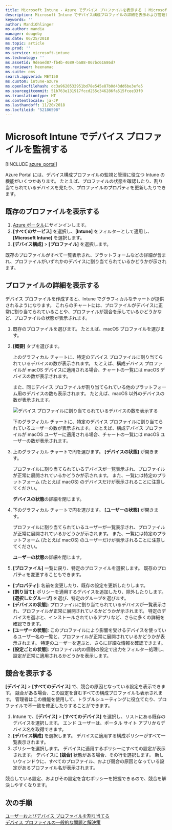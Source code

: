 ```yaml
---
title: Microsoft Intune - Azure でデバイス プロファイルを表示する | Microsoft Docs
description: Microsoft Intune でデバイス構成プロファイルの詳細を表示および管理し、プロファイルに割り当てられたデバイスの数のグラフィカルなチャートを表示し、プロファイルが割り当てられるか展開されているデバイスを表示します。 競合する設定があるプロファイルをトラブルシューティングすることもできます。
keywords: ''
author: MandiOhlinger
ms.author: mandia
manager: dougeby
ms.date: 06/25/2018
ms.topic: article
ms.prod: ''
ms.service: microsoft-intune
ms.technology: ''
ms.assetid: 9deaed87-fb4b-4689-ba88-067bc61686d7
ms.reviewer: heenamac
ms.suite: ems
search.appverid: MET150
ms.custom: intune-azure
ms.openlocfilehash: dc3a9620532951bd78e545e87b0d43dd6be3efe5
ms.sourcegitcommit: 51b763e131917fccd255c346286fa515fcee33f0
ms.translationtype: HT
ms.contentlocale: ja-JP
ms.lasthandoff: 11/20/2018
ms.locfileid: "52186598"
---
```

# <a name="monitor-device-profiles-in-microsoft-intune"></a>Microsoft Intune でデバイス プロファイルを監視する

[!INCLUDE [azure_portal](./includes/azure_portal.md)]

Azure Portal には、デバイス構成プロファイルの監視と管理に役立つ Intune の機能がいくつかあります。 たとえば、プロファイルの状態を確認したり、割り当てられているデバイスを見たり、プロファイルのプロパティを更新したりできます。

## <a name="view-existing-profiles"></a>既存のプロファイルを表示する

1. [Azure ポータル](https://portal.azure.com)にサインインします。
2. **[すべてのサービス]** を選択し、**[Intune]** をフィルターとして適用し、**[Microsoft Intune]** を選択します。
3. **[デバイス構成]** > **[プロファイル]** を選択します。

既存のプロファイルがすべて一覧表示され、プラットフォームなどの詳細が含まれ、プロファイルがいずれかのデバイスに割り当てられているかどうかが示されます。

## <a name="view-details-on-a-profile"></a>プロファイルの詳細を表示する

デバイス プロファイルを作成すると、Intune でグラフィカルなチャートが提供されるようになります。 これらのチャートには、プロファイルがデバイスに正常に割り当てられていることや、プロファイルが競合を示しているかどうかなど、プロファイルの状態が表示されます。

1. 既存のプロファイルを選びます。 たとえば、macOS プロファイルを選びます。
2. **[概要]** タブを選びます。

    上のグラフィカル チャートに、特定のデバイス プロファイルに割り当てられているデバイスの数が表示されます。 たとえば、構成デバイス プロファイルが macOS デバイスに適用される場合、チャートの一覧には macOS デバイスの数が表示されます。

    また、同じデバイス プロファイルが割り当てられている他のプラットフォーム用のデバイスの数も表示されます。 たとえば、macOS 以外のデバイスの数が表示されます。

    ![デバイス プロファイルに割り当てられているデバイスの数を表示する](./media/device-configuration-profile-graphical-chart.png)

    下のグラフィカル チャートに、特定のデバイス プロファイルに割り当てられているユーザーの数が表示されます。 たとえば、構成デバイス プロファイルが macOS ユーザーに適用される場合、チャートの一覧には macOS ユーザーの数が表示されます。

3. 上のグラフィカル チャートで円を選びます。 **[デバイスの状態]** が開きます。

    プロファイルに割り当てられているデバイスが一覧表示され、プロファイルが正常に展開されているかどうかが示されます。 また、一覧には特定のプラットフォーム (たとえば macOS) のデバイスだけが表示されることに注意してください。

    **デバイスの状態**の詳細を閉じます。

4. 下のグラフィカル チャートで円を選びます。 **[ユーザーの状態]** が開きます。 

    プロファイルに割り当てられているユーザーが一覧表示され、プロファイルが正常に展開されているかどうかが示されます。 また、一覧には特定のプラットフォーム (たとえば macOS) のユーザーだけが表示されることに注意してください。

    **ユーザーの状態**の詳細を閉じます。

5. **[プロファイル]** 一覧に戻り、特定のプロファイルを選択します。 既存のプロパティを変更することもできます。
  - **[プロパティ]**: 名前を変更したり、既存の設定を更新したりします。
  - **[割り当て]**: ポリシーを適用するデバイスを追加したり、除外したりします。 **[選択したグループ]** を選び、特定のグループを選びます。
  - **[デバイスの状態]**: プロファイルに割り当てられているデバイスが一覧表示され、プロファイルが正常に展開されているかどうかが示されます。 特定のデバイスを選ぶと、インストールされているアプリなど、さらに多くの詳細を確認できます。
  - **[ユーザーの状態]**: このプロファイルにより影響を受けるデバイスを使っているユーザー名の一覧と、プロファイルが正常に展開されているかどうかが表示されます。 特定のユーザーを選ぶと、さらに詳細な情報を確認できます。
  - **[設定ごとの状態]**: プロファイル内の個別の設定で出力をフィルター処理し、設定が正常に適用されるかどうかを表示します。

## <a name="view-conflicts"></a>競合を表示する

**[デバイス]** > **[すべてのデバイス]** で、競合の原因となっている設定を表示できます。 競合がある場合、この設定を含むすべての構成プロファイルも表示されます。 管理者はこの機能を使用して、トラブルシューティングに役立てたり、プロファイルで不一致を修正したりすることができます。

1. Intune で、**[デバイス]** > **[すべてのデバイス]** を選択し、リストにある既存のデバイスを選択します。 エンド ユーザーは、ポータル サイト アプリからデバイス名を取得できます。
2. **[デバイス構成]** を選択します。 デバイスに適用する構成ポリシーがすべて一覧表示されます。
3. ポリシーを選択します。 デバイスに適用するポリシーにすべての設定が表示されます。 デバイスに **[競合]** 状態がある場合、その行を選択します。 新しいウィンドウに、すべてのプロファイル、および競合の原因となっている設定があるプロファイル名が表示されます。

競合している設定、およびその設定を含むポリシーを把握できるので、競合を解決しやすくなります。 

## <a name="next-steps"></a>次の手順
[ユーザーおよびデバイス プロファイルを割り当てる](device-profile-assign.md)  
[デバイス プロファイルの一般的な問題と解決策](device-profile-troubleshoot.md)